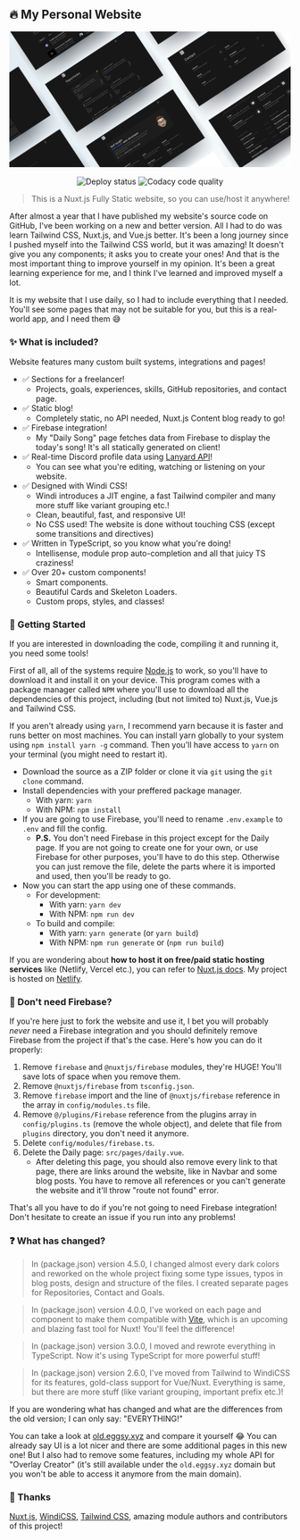 ## 🔥 My Personal Website

<p align="center">
  <img src="/demo/featuring.jpg" />
</p>

<p align="center">
  <img src="https://api.netlify.com/api/v1/badges/235c4935-39c2-4aef-9b79-f5b6c5686855/deploy-status" alt="Deploy status" />

  <img src="https://app.codacy.com/project/badge/Grade/ff917529015742d3a3c3eda2674162de" alt="Codacy code quality" />
</p>

> This is a Nuxt.js Fully Static website, so you can use/host it anywhere!

After almost a year that I have published my website's source code on GitHub, I've been working on a new and better version. All I had to do was learn Tailwind CSS, Nuxt.js, and Vue.js better. It's been a long journey since I pushed myself into the Tailwind CSS world, but it was amazing! It doesn't give you any components; it asks you to create your ones! And that is the most important thing to improve yourself in my opinion. It's been a great learning experience for me, and I think I've learned and improved myself a lot.

It is my website that I use daily, so I had to include everything that I needed. You'll see some pages that may not be suitable for you, but this is a real-world app, and I need them 😅

### ✨ What is included?

Website features many custom built systems, integrations and pages!

- ✅ Sections for a freelancer!
  - Projects, goals, experiences, skills, GitHub repositories, and contact page.
- ✅ Static blog!
  - Completely static, no API needed, Nuxt.js Content blog ready to go!
- ✅ Firebase integration!
  - My "Daily Song" page fetches data from Firebase to display the today's song! It's all statically generated on client!
- ✅ Real-time Discord profile data using [Lanyard API](https://github.com/Phineas/lanyard/)!
  - You can see what you're editing, watching or listening on your website.
- ✅ Designed with Windi CSS!
  - Windi introduces a JIT engine, a fast Tailwind compiler and many more stuff like variant grouping etc.!
  - Clean, beautiful, fast, and responsive UI!
  - No CSS used! The website is done without touching CSS (except some transitions and directives)
- ✅ Written in TypeScript, so you know what you're doing!
  - Intellisense, module prop auto-completion and all that juicy TS craziness!
- ✅ Over 20+ custom components!
  - Smart components.
  - Beautiful Cards and Skeleton Loaders.
  - Custom props, styles, and classes!

### 🔧 Getting Started

If you are interested in downloading the code, compiling it and running it, you need some tools!

First of all, all of the systems require [Node.js](https://nodejs.org/) to work, so you'll have to download it and install it on your device. This program comes with a package manager called `NPM` where you'll use to download all the dependencies of this project, including (but not limited to) Nuxt.js, Vue.js and Tailwind CSS.

If you aren't already using `yarn`, I recommend yarn because it is faster and runs better on most machines. You can install yarn globally to your system using `npm install yarn -g` command. Then you'll have access to `yarn` on your terminal (you might need to restart it).

- Download the source as a ZIP folder or clone it via `git` using the `git clone` command.
- Install dependencies with your preffered package manager.
  - With yarn: `yarn`
  - With NPM: `npm install`
- If you are going to use Firebase, you'll need to rename `.env.example` to `.env` and fill the config.
  - **P.S.** You don't need Firebase in this project except for the Daily page. If you are not going to create one for your own, or use Firebase for other purposes, you'll have to do this step. Otherwise you can just remove the file, delete the parts where it is imported and used, then you'll be ready to go.
- Now you can start the app using one of these commands.
  - For development:
    - With yarn: `yarn dev`
    - With NPM: `npm run dev`
  - To build and compile:
    - With yarn: `yarn generate` (or `yarn build`)
    - With NPM: `npm run generate` or (`npm run build`)

If you are wondering about **how to host it on free/paid static hosting services** like (Netlify, Vercel etc.), you can refer to [Nuxt.js docs](https://nuxtjs.org/docs/2.x/deployment/netlify-deployment). My project is hosted on [Netlify](https://netlify.com).

### 🤔 Don't need Firebase?

If you're here just to fork the website and use it, I bet you will probably _never_ need a Firebase integration and you should definitely remove Firebase from the project if that's the case. Here's how you can do it properly:

1. Remove `firebase` and `@nuxtjs/firebase` modules, they're HUGE! You'll save lots of space when you remove them.
2. Remove `@nuxtjs/firebase` from `tsconfig.json`.
3. Remove `firebase` import and the line of `@nuxtjs/firebase` reference in the array in `config/modules.ts` file.
4. Remove `@/plugins/Firebase` reference from the plugins array in `config/plugins.ts` (remove the whole object), and delete that file from `plugins` directory, you don't need it anymore.
5. Delete `config/modules/firebase.ts`.
6. Delete the Daily page: `src/pages/daily.vue`.
   - After deleting this page, you should also remove every link to that page, there are links around the website, like in Navbar and some blog posts. You have to remove all references or you can't generate the website and it'll throw "route not found" error.

That's all you have to do if you're not going to need Firebase integration! Don't hesitate to create an issue if you run into any problems!

### ❓ What has changed?

> In (package.json) version 4.5.0, I changed almost every dark colors and reworked on the whole project fixing some type issues, typos in blog posts, design and structure of the files. I created separate pages for Repositories, Contact and Goals.

> In (package.json) version 4.0.0, I've worked on each page and component to make them compatible with [Vite](https://vitejs.dev/), which is an upcoming and blazing fast tool for Nuxt! You'll feel the difference!

> In (package.json) version 3.0.0, I moved and rewrote everything in TypeScript. Now it's using TypeScript for more powerful stuff!

> In (package.json) version 2.6.0, I've moved from Tailwind to WindiCSS for its features, gold-class support for Vue/Nuxt. Everything is same, but there are more stuff (like variant grouping, important prefix etc.)!

If you are wondering what has changed and what are the differences from the old version; I can only say: "EVERYTHING!"

You can take a look at [old.eggsy.xyz](https://old.eggsy.xyz) and compare it yourself 😂 You can already say UI is a lot nicer and there are some additional pages in this new one! But I also had to remove some features, including my whole API for "Overlay Creator" (it's still available under the `old.eggsy.xyz` domain but you won't be able to access it anymore from the main domain).

### 🙏 Thanks

[Nuxt.js](https://nuxtjs.org), [WindiCSS](https://github.com/windicss/windicss), [Tailwind CSS](https://github.com/tailwindcss/tailwindcss), amazing module authors and contributors of this project!
